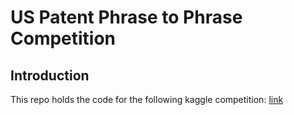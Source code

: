 # US Patent Phrase to Phrase Competition

## Introduction

This repo holds the code for the following kaggle competition: [link](https://www.kaggle.com/competitions/us-patent-phrase-to-phrase-matching/)